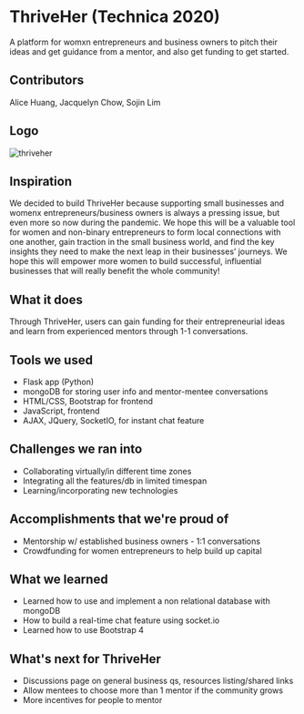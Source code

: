 # ThriveHer (Technica 2020)
A platform for womxn entrepreneurs and business owners to pitch their ideas and get guidance from a mentor, and also get funding to get started.

## Contributors
Alice Huang, Jacquelyn Chow, Sojin Lim

## Logo
![thriveher](https://user-images.githubusercontent.com/51340361/97111397-d47fc600-16b4-11eb-8085-87438b5119f6.jpg)

## Inspiration
We decided to build ThriveHer because supporting small businesses and womenx entrepreneurs/business owners is always a pressing issue, but even more so now during the pandemic. We hope this will be a valuable tool for women and non-binary entrepreneurs to form local connections with one another, gain traction in the small business world, and find the key insights they need to make the next leap in their businesses’ journeys. We hope this will empower more women to build successful, influential businesses that will really benefit the whole community!

## What it does
Through ThriveHer, users can gain funding for their entrepreneurial ideas and learn from experienced mentors through 1-1 conversations.

## Tools we used
- Flask app (Python)
- mongoDB for storing user info and mentor-mentee conversations
- HTML/CSS, Bootstrap for frontend
- JavaScript, frontend
- AJAX, JQuery, SocketIO, for instant chat feature

## Challenges we ran into
- Collaborating virtually/in different time zones
- Integrating all the features/db in limited timespan
- Learning/incorporating new technologies

## Accomplishments that we're proud of
- Mentorship w/ established business owners - 1:1 conversations
- Crowdfunding for women entrepreneurs to help build up capital

## What we learned
- Learned how to use and implement a non relational database with mongoDB
- How to build a real-time chat feature using socket.io
- Learned how to use Bootstrap 4

## What's next for ThriveHer
- Discussions page on general business qs, resources listing/shared links
- Allow mentees to choose more than 1 mentor if the community grows
- More incentives for people to mentor
